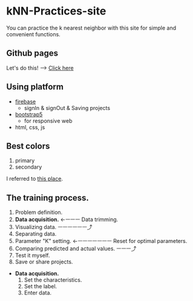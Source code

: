 # kNN-Practices-site
You can practice the k nearest neighbor with this site for simple and convenient functions.

## Github pages
Let's do this! --> [Click here](https://junghyunseo0128a.github.io/kNN-Practices-site/)

## Using platform
* [firebase](https://console.firebase.google.com/)
    * signIn & signOut & Saving projects
* [bootstrap5](https://getbootstrap.com/docs/5.1/getting-started/introduction/)
    * for responsive web
* html, css, js

## Best colors
1. primary
2. secondary

I referred to [this place](https://getbootstrap.com/docs/5.0/utilities/colors/).

## The training process.
1. Problem definition.
2. **Data acquisition.** ←ㅡㅡㅡ Data trimming.
3. Visualizing data.  ㅡㅡㅡㅡㅡㅡ⤴
4. Separating data.
5. Parameter "K" setting. ←ㅡㅡㅡㅡㅡㅡㅡ Reset for optimal parameters.
6. Comparing predicted and actual values. ㅡㅡㅡ⤴
7. Test it myself.
8. Save or share projects.

* **Data acquisition.**
    1. Set the characteristics.
    2. Set the label.
    3. Enter data.

